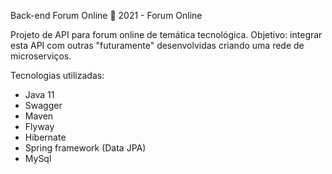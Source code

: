 Back-end Forum Online 🏅 2021 - Forum Online

Projeto de API para forum online de temática tecnológica.
Objetivo: integrar esta API com outras "futuramente" desenvolvidas criando uma rede de microserviços.

Tecnologias utilizadas:
- Java 11
- Swagger 
- Maven
- Flyway
- Hibernate
- Spring framework (Data JPA)
- MySql

